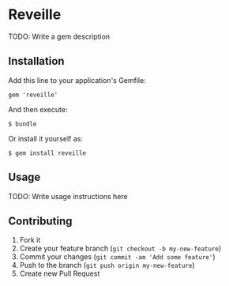 # Reveille

TODO: Write a gem description

## Installation

Add this line to your application's Gemfile:

    gem 'reveille'

And then execute:

    $ bundle

Or install it yourself as:

    $ gem install reveille

## Usage

TODO: Write usage instructions here

## Contributing

1. Fork it
2. Create your feature branch (`git checkout -b my-new-feature`)
3. Commit your changes (`git commit -am 'Add some feature'`)
4. Push to the branch (`git push origin my-new-feature`)
5. Create new Pull Request
